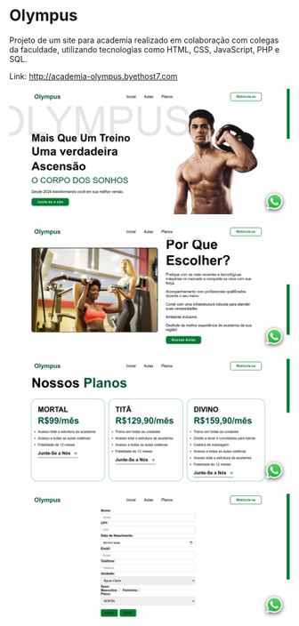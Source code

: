 # Olympus
Projeto de um site para academia realizado em colaboração com colegas da faculdade, utilizando tecnologias como HTML, CSS, JavaScript, PHP e SQL.

Link: http://academia-olympus.byethost7.com

![plot](./printscreens/01.png)

![plot](./printscreens/02.png)

![plot](./printscreens/03.png)

![plot](./printscreens/04.png)
